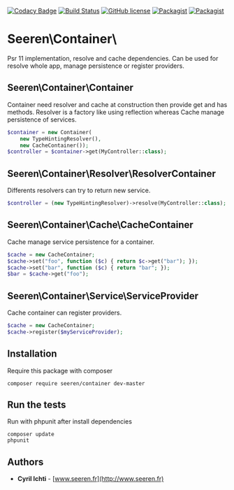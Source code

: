  [![Codacy Badge](https://api.codacy.com/project/badge/Grade/c11e000dd32848d6bf08fbcbe4133a4d)](https://www.codacy.com/app/seeren/container?utm_source=github.com&amp;utm_medium=referral&amp;utm_content=seeren/container&amp;utm_campaign=Badge_Grade) [![Build Status](https://travis-ci.org/seeren/container.svg?branch=master)](https://travis-ci.org/seeren/container) [![GitHub license](https://img.shields.io/badge/license-MIT-orange.svg)](https://raw.githubusercontent.com/seeren/container/master/LICENSE) [![Packagist](https://img.shields.io/packagist/v/seeren/container.svg)](https://packagist.org/packages/seeren/container#v1.2) [![Packagist](https://img.shields.io/packagist/dt/seeren/container.svg)](https://packagist.org/packages/seeren/container/stats)

# Seeren\Container\
Psr 11 implementation, resolve and cache dependencies.
Can be used for resolve whole app, manage persistence or register providers.

## Seeren\Container\Container
Container need resolver and cache at construction then provide get and has methods. Resolver is a factory like using reflection whereas Cache manage persistence of services.
```php
$container = new Container(
    new TypeHintingResolver(),
    new CacheContainer());
$controller = $container->get(MyController::class);
```

## Seeren\Container\Resolver\ResolverContainer
Differents resolvers can try to return new service.
```php
$controller = (new TypeHintingResolver)->resolve(MyController::class);
```

## Seeren\Container\Cache\CacheContainer
Cache manage service persistence for a container.
```php
$cache = new CacheContainer;
$cache->set("foo", function ($c) { return $c->get("bar"); });
$cache->set("bar", function ($c) { return "bar"; });
$bar = $cache->get("foo");
```

## Seeren\Container\Service\ServiceProvider
Cache container can register providers.
```php
$cache = new CacheContainer;
$cache->register($myServiceProvider);
```

## Installation
Require this package with composer
```
composer require seeren/container dev-master
```

## Run the tests
Run with phpunit after install dependencies
```
composer update
phpunit
```

## Authors
* **Cyril Ichti** - [www.seeren.fr](http://www.seeren.fr)